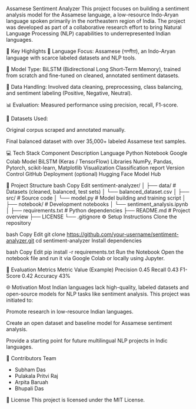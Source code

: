  Assamese Sentiment Analyzer
This project focuses on building a sentiment analysis model for the Assamese language, a low-resource Indo-Aryan language spoken primarily in the northeastern region of India. The project was developed as part of a collaborative research effort to bring Natural Language Processing (NLP) capabilities to underrepresented Indian languages.

📌 Key Highlights
📍 Language Focus: Assamese (অসমীয়া), an Indo-Aryan language with scarce labeled datasets and NLP tools.

🤖 Model Type: BiLSTM (Bidirectional Long Short-Term Memory), trained from scratch and fine-tuned on cleaned, annotated sentiment datasets.

🧹 Data Handling: Involved data cleaning, preprocessing, class balancing, and sentiment labeling (Positive, Negative, Neutral).

📊 Evaluation: Measured performance using precision, recall, F1-score.

💾 Datasets Used:

Original corpus scraped and annotated manually.

Final balanced dataset with over 35,000+ labeled Assamese text samples.

💻 Tech Stack
Component	Description
Language	Python
Notebook	Google Colab
Model	BiLSTM (Keras / TensorFlow)
Libraries	NumPy, Pandas, Pytorch, scikit-learn, Matplotlib
Visualization Classification report
Version Control	GitHub
Deployment (optional)	Hugging Face Model Hub

📁 Project Structure
bash
Copy
Edit
sentiment-analyzer/
│
├── data/                     # Datasets (cleaned, balanced, test sets)
│   └── balanced_dataset.csv
│
├── src/                      # Source code
│   └── model.py              # Model building and training script
│
├── notebook/                 # Development notebooks
│   └── sentiment_analysis.ipynb
│
├── requirements.txt          # Python dependencies
├── README.md                 # Project overview
├── LICENSE
└── .gitignore
⚙️ Setup Instructions
Clone the repository

bash
Copy
Edit
git clone https://github.com/your-username/sentiment-analyzer.git
cd sentiment-analyzer
Install dependencies

bash
Copy
Edit
pip install -r requirements.txt
Run the Notebook
Open the notebook file and run it via Google Colab or locally using Jupyter.

🧪 Evaluation Metrics
Metric	Value (Example)
Precision	0.45
Recall	0.43
F1-Score	0.42
Accuracy	43%

🌐 Motivation
Most Indian languages lack high-quality, labeled datasets and open-source models for NLP tasks like sentiment analysis. This project was initiated to:

Promote research in low-resource Indian languages.

Create an open dataset and baseline model for Assamese sentiment analysis.

Provide a starting point for future multilingual NLP projects in Indic languages.

🤝 Contributors
Team
- Subham Das
- Pulakala Pritvi Raj
- Arpita Baruah
- Bhupali Das


🧾 License
This project is licensed under the MIT License.

  
